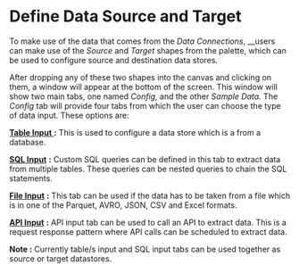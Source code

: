 # Define Data Source and Target

To make use of the data that comes from the _Data Connections_, __users can make use of the _Source_ and _Target_ shapes from the palette, which can be used to configure source and destination data stores.

After dropping any of these two shapes into the canvas and clicking on them, a window will appear at the bottom of the screen. This window will show two main tabs, one named _Config,_ and the other _Sample Data._  The _Config_ tab will provide four tabs from which the user can choose the type of data input. These options are:

[**Table Input** ](https://app.gitbook.com/@dv-dataq/s/docs/flows/untitled-1/input-data-source/input-table-s-from-database)**:** This is used to configure a data store which is a from a database.

[**SQL Input**](https://docs.dataq.io/untitled-1/input-data-source/input-sql-data) **:** Custom SQL queries can be defined in this tab to extract data from multiple tables. These queries can be nested queries to chain the SQL statements.

[**File Input**](https://app.gitbook.com/@dv-dataq/s/docs/flows/untitled-1/input-data-source/input-files/csv) **:** This tab can be used if the data has to be taken from a file which is in one of the Parquet, AVRO, JSON, CSV and Excel formats.

[**API Input**](https://app.gitbook.com/@dv-dataq/s/docs/~/drafts/-MWDdJCn7MseECKQbjcr/flows/untitled-1/input-data-source/api-source) **:** API input tab can be used to call an API to extract data. This is a request response pattern where API calls can be scheduled to extract data.

**Note :** Currently table/s input and SQL input tabs can be used together as source or target datastores.

